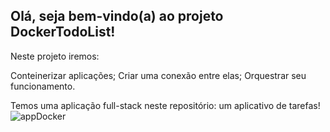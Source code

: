 ##  Olá, seja bem-vindo(a) ao projeto DockerTodoList!

Neste projeto iremos:

Conteinerizar aplicações;
Criar uma conexão entre elas;
Orquestrar seu funcionamento.

Temos uma aplicação full-stack neste repositório: um aplicativo de tarefas!
![appDocker](https://user-images.githubusercontent.com/102389971/201699442-2cd8f158-40f0-41ab-b893-cc3a984ea33c.gif)
